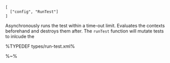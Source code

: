 ```## runTest
[
  ["config", "RunTest"]
]
```

Asynchronously runs the test within a time-out limit. Evaluates the contexts beforehand and destroys them after. The `runTest` function will mutate tests to inlcude the


%TYPEDEF types/run-test.xml%

%~%